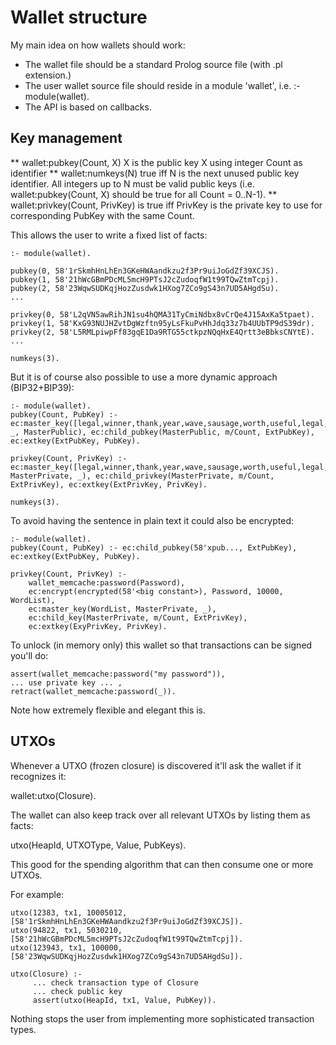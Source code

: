 # Wallet structure

My main idea on how wallets should work:

* The wallet file should be a standard Prolog source file (with .pl extension.)
* The user wallet source file should reside in a module 'wallet', i.e.
  :- module(wallet).
* The API is based on callbacks.

## Key management

** wallet:pubkey(Count, X) X is the public key X using integer Count as identifier
** wallet:numkeys(N) true iff N is the next unused public key identifier. All integers up to N must be valid public keys (i.e. wallet:pubkey(Count, X) should be true for all Count = 0..N-1).
** wallet:privkey(Count, PrivKey) is true iff PrivKey is the private key to use for corresponding PubKey with the same Count.

This allows the user to write a fixed list of facts:

```
:- module(wallet).

pubkey(0, 58'1rSkmhHnLhEn3GKeHWAandkzu2f3Pr9uiJoGdZf39XCJS).
pubkey(1, 58'21hWcGBmPDcML5mcH9PTsJ2cZudoqfW1t99TQwZtmTcpj).
pubkey(2, 58'23WqwSUDKqjHozZusdwk1HXog7ZCo9gS43n7UD5AHgdSu).
...

privkey(0, 58'L2qVN5awRihJN1su4hQMA31TyCmiNdbx8vCrQe4J15AxKa5tpaet).
privkey(1, 58'KxG93NUJHZvtDgWzftn95yLsFkuPvHhJdq33z7b4UUbTP9dS39dr).
privkey(2, 58'L5RMLpiwpFf83gqE1Da9RTG55ctkpzNQqHxE4Qrtt3eBbksCNYtE).
...

numkeys(3).
```

But it is of course also possible to use a more dynamic approach (BIP32+BIP39):

```
:- module(wallet).
pubkey(Count, PubKey) :- ec:master_key([legal,winner,thank,year,wave,sausage,worth,useful,legal,winner,thank,yellow], _, MasterPublic), ec:child_pubkey(MasterPublic, m/Count, ExtPubKey), ec:extkey(ExtPubKey, PubKey).

privkey(Count, PrivKey) :- ec:master_key([legal,winner,thank,year,wave,sausage,worth,useful,legal,winner,thank,yellow], MasterPrivate, _), ec:child_privkey(MasterPrivate, m/Count, ExtPrivKey), ec:extkey(ExtPrivKey, PrivKey).

numkeys(3).
```

To avoid having the sentence in plain text it could also be encrypted:

```
:- module(wallet).
pubkey(Count, PubKey) :- ec:child_pubkey(58'xpub..., ExtPubKey), ec:extkey(ExtPubKey, PubKey).

privkey(Count, PrivKey) :-
    wallet_memcache:password(Password),
    ec:encrypt(encrypted(58'<big constant>), Password, 10000, WordList),
    ec:master_key(WordList, MasterPrivate, _),
    ec:child_key(MasterPrivate, m/Count, ExtPrivKey),
    ec:extkey(ExyPrivKey, PrivKey).
```

To unlock (in memory only) this wallet so that transactions can be
signed you'll do:

```
assert(wallet_memcache:password("my password")),
... use private key ... ,
retract(wallet_memcache:password(_)).
```

Note how extremely flexible and elegant this is.

## UTXOs

Whenever a UTXO (frozen closure) is discovered it'll ask the wallet if
it recognizes it:

wallet:utxo(Closure).

The wallet can also keep track over all relevant UTXOs by listing them as facts:

utxo(HeapId, UTXOType, Value, PubKeys).

This good for the spending algorithm that can then consume one or more
UTXOs.

For example:

```
utxo(12383, tx1, 10005012, [58'1rSkmhHnLhEn3GKeHWAandkzu2f3Pr9uiJoGdZf39XCJS]).
utxo(94822, tx1, 5030210, [58'21hWcGBmPDcML5mcH9PTsJ2cZudoqfW1t99TQwZtmTcpj]).
utxo(123943, tx1, 100000, [58'23WqwSUDKqjHozZusdwk1HXog7ZCo9gS43n7UD5AHgdSu]).

utxo(Closure) :-
     ... check transaction type of Closure
     ... check public key
     assert(utxo(HeapId, tx1, Value, PubKey)).
```

Nothing stops the user from implementing more sophisticated
transaction types.










